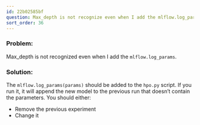 ```yaml
---
id: 22b02585bf
question: Max_depth is not recognize even when I add the mlflow.log_params
sort_order: 36
---
```


### Problem:

Max_depth is not recognized even when I add the `mlflow.log_params`.

### Solution:

The `mlflow.log_params(params)` should be added to the `hpo.py` script. If you run it, it will append the new model to the previous run that doesn’t contain the parameters. You should either:

- Remove the previous experiment
- Change it